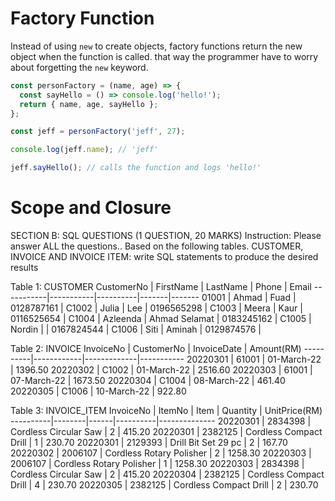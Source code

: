 # Factory Function

Instead of using `new` to create objects, factory functions return the new object when the function is called. that way the programmer have to worry about forgetting the `new` keyword.

```js
const personFactory = (name, age) => {
  const sayHello = () => console.log('hello!');
  return { name, age, sayHello };
};

const jeff = personFactory('jeff', 27);

console.log(jeff.name); // 'jeff'

jeff.sayHello(); // calls the function and logs 'hello!'
```

# Scope and Closure


SECTION B: SQL QUESTIONS (1 QUESTION, 20 MARKS)
Instruction: Please answer ALL the questions..
Based on the following tables. CUSTOMER, INVOICE AND INVOICE ITEM:
write SQL statements to produce the desired results


Table 1: CUSTOMER
CustomerNo | FirstName | LastName | Phone | Email
-----------|-----------|----------|-------|-------
01001 | Ahmad | Fuad | 0128787161 |
C1002 | Julia | Lee | 0196565298 |
C1003 | Meera | Kaur | 0116525654 |
C1004 | Azleenda | Ahmad Selamat | 0183245162 |
C1005 | Nordin | | 0167824544 |
C1006 | Siti | Aminah | 0129874576 |

Table 2: INVOICE
InvoiceNo | CustomerNo | InvoiceDate | Amount(RM)
----------|------------|-------------|-----------
20220301 | 61001 | 01-March-22 | 1396.50
20220302 | C1002 | 01-March-22 | 2516.60
20220303 | 61001 | 07-March-22 | 1673.50
20220304 | C1004 | 08-March-22 | 461.40
20220305 | C1006 | 10-March-22 | 922.80

Table 3: INVOICE_ITEM
InvoiceNo | ItemNo | Item | Quantity | UnitPrice(RM)
----------|--------|------|----------|--------------
20220301 | 2834398 | Cordless Circular Saw | 2 | 415.20
20220301 | 2382125 | Cordless Compact Drill | 1 | 230.70
20220301 | 2129393 | Drill Bit Set 29 pc | 2 | 167.70
20220302 | 2006107 | Cordless Rotary Polisher | 2 | 1258.30
20220303 | 2006107 | Cordless Rotary Polisher | 1 | 1258.30
20220303 | 2834398 | Cordless Circular Saw | 2 | 415.20
20220304 | 2382125 | Cordless Compact Drill | 4 | 230.70
20220305 | 2382125 | Cordless Compact Drill | 2 | 230.70
